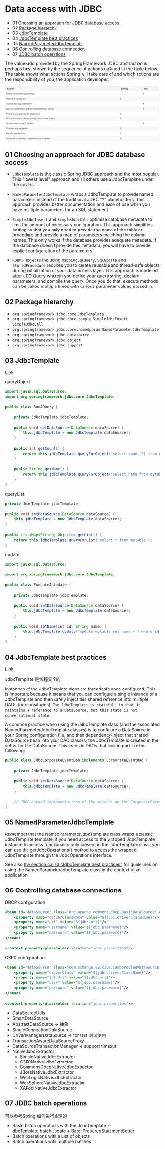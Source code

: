 # Data access with JDBC

- 01 [Choosing an approach for JDBC database access](#01-choosing-an-approach-for-jdbc-database-access)
- 02 [Package hierarchy](#02-package-hierarchy)
- 03 [JdbcTemplate](#03-jdbcTemplate)
- 04 [JdbcTemplate best practices](#04-jdbctemplate-best-practices)
- 05 [NamedParameterJdbcTemplate](#05-namedparameterjdbctemplate)
- 06 [Controlling database connection](#06-controlling-database-connection)
- 07 [JDBC batch operations](#07-jdbc-batch-operations)

The value-add provided by the Spring Framework JDBC abstraction is perhaps best shown by the sequence of actions outlined in the table below. The table shows what actions Spring will take care of and which actions are the responsibility of you, the application developer.

![spring-jdbc](images/spring-jdbc-vs-you.png)

## 01 Choosing an approach for JDBC database access

- `JdbcTemplate` is the classic Spring JDBC approach and the most popular. This "lowest level" approach and all others use a JdbcTemplate under the covers.

- `NamedParameterJdbcTemplate` wraps a JdbcTemplate to provide named parameters instead of the traditional JDBC "?" placeholders. This approach provides better documentation and ease of use when you have multiple parameters for an SQL statement.

- `SimpleJdbcInsert` and `SimpleJdbcCall` optimize database metadata to limit the amount of necessary configuration. This approach simplifies coding so that you only need to provide the name of the table or procedure and provide a map of parameters matching the column names. This only works if the database provides adequate metadata. If the database doesn’t provide this metadata, you will have to provide explicit configuration of the parameters.

- `RDBMS Objects` including `MappingSqlQuery`, `SqlUpdate` and `StoredProcedure` requires you to create reusable and thread-safe objects during initialization of your data access layer. This approach is modeled after JDO Query wherein you define your query string, declare parameters, and compile the query. Once you do that, execute methods can be called multiple times with various parameter values passed in.

## 02 Package hierarchy

- `org.springframework.jdbc.core` `JdbcTemplate`
- `org.springframework.jdbc.core.simple` `SimpleJdbcInsert` `SimpleJdbcCall`
- `org.springframework.jdbc.core.namedparam` `NamedParameterJdbcTemplate`
- `org.springframework.jdbc.datasource`
- `org.springframework.jdbc.object`
- `org.springframework.jdbc.support`

## 03 JdbcTemplate

[Link](https://docs.spring.io/spring/docs/4.3.x/spring-framework-reference/htmlsingle/#jdbc-JdbcTemplate)

queryObject

```java
import javax.sql.DataSource;
import org.springframework.jdbc.core.JdbcTemplate;

public class RunAQuery {

    private JdbcTemplate jdbcTemplate;

    public void setDataSource(DataSource dataSource) {
        this.jdbcTemplate = new JdbcTemplate(dataSource);
    }

    public int getCount() {
        return this.jdbcTemplate.queryForObject("select count(*) from mytable", Integer.class);
    }

    public String getName() {
        return this.jdbcTemplate.queryForObject("select name from mytable", String.class);
    }
}
```

queryList

```java
private JdbcTemplate jdbcTemplate;

public void setDataSource(DataSource dataSource) {
    this.jdbcTemplate = new JdbcTemplate(dataSource);
}

public List<Map<String, Object>> getList() {
    return this.jdbcTemplate.queryForList("select * from mytable");
}
```

update

```java
import javax.sql.DataSource;

import org.springframework.jdbc.core.JdbcTemplate;

public class ExecuteAnUpdate {

    private JdbcTemplate jdbcTemplate;

    public void setDataSource(DataSource dataSource) {
        this.jdbcTemplate = new JdbcTemplate(dataSource);
    }

    public void setName(int id, String name) {
        this.jdbcTemplate.update("update mytable set name = ? where id = ?", name, id);
    }
}
```

## 04 JdbcTemplate best practices

[Link](https://docs.spring.io/spring/docs/4.3.x/spring-framework-reference/htmlsingle/#jdbc-JdbcTemplate-idioms)

JdbcTemplate 是线程安全的

Instances of the JdbcTemplate class are threadsafe once configured. This is important because it means that you can configure a single instance of a JdbcTemplate and then safely inject this shared reference into multiple DAOs (or repositories). `The JdbcTemplate is stateful, in that it maintains a reference to a DataSource, but this state is not conversational state`.

A common practice when using the JdbcTemplate class (and the associated NamedParameterJdbcTemplate classes) is to configure a DataSource in your Spring configuration file, and then dependency-inject that shared DataSource bean into your DAO classes; the JdbcTemplate is created in the setter for the DataSource. This leads to DAOs that look in part like the following:

```java
public class JdbcCorporateEventDao implements CorporateEventDao {

    private JdbcTemplate jdbcTemplate;

    public void setDataSource(DataSource dataSource) {
        this.jdbcTemplate = new JdbcTemplate(dataSource);
    }

    // JDBC-backed implementations of the methods on the CorporateEventDao follow...
}
```

## 05 NamedParameterJdbcTemplate

Remember that the NamedParameterJdbcTemplate class wraps a classic JdbcTemplate template; if you need access to the wrapped JdbcTemplate instance to access functionality only present in the JdbcTemplate class, you can use the getJdbcOperations() method to access the wrapped JdbcTemplate through the JdbcOperations interface.

See also [the section called “JdbcTemplate best practices”](#https://docs.spring.io/spring/docs/4.3.x/spring-framework-reference/htmlsingle/#jdbc-JdbcTemplate-idioms) for guidelines on using the NamedParameterJdbcTemplate class in the context of an application.

## 06 Controlling database connections

DBCP configuration

```xml
<bean id="dataSource" class="org.apache.commons.dbcp.BasicDataSource" destroy-method="close">
    <property name="driverClassName" value="${jdbc.driverClassName}"/>
    <property name="url" value="${jdbc.url}"/>
    <property name="username" value="${jdbc.username}"/>
    <property name="password" value="${jdbc.password}"/>
</bean>

<context:property-placeholder location="jdbc.properties"/>
```

C3P0 configuration

```xml
<bean id="dataSource" class="com.mchange.v2.c3p0.ComboPooledDataSource" destroy-method="close">
    <property name="driverClass" value="${jdbc.driverClassName}"/>
    <property name="jdbcUrl" value="${jdbc.url}"/>
    <property name="user" value="${jdbc.username}"/>
    <property name="password" value="${jdbc.password}"/>
</bean>

<context:property-placeholder location="jdbc.properties"/>
```

- DataSourceUtils
- SmartDataSource
- AbstractDataSource -> 抽象
- SingleConnectionDataSource
- DriverManagerDataSource -> for test 测试使用
- TransactionAwareDataSourceProxy
- DataSourceTransactionManager -> support timeout
- NativeJdbcExtractor
  - SimpleNativeJdbcExtractor
  - C3P0NativeJdbcExtractor
  - CommonsDbcpNativeJdbcExtractor
  - JBossNativeJdbcExtractor
  - WebLogicNativeJdbcExtractor
  - WebSphereNativeJdbcExtractor
  - XAPoolNativeJdbcExtractor

## 07 JDBC batch operations

可以参考Spring 如何进行处理的

- Basic batch operations with the JdbcTemplate -> dbcTemplate.batchUpdate + BatchPreparedStatementSetter
- Batch operations with a List of objects
- Batch operations with multiple batches
